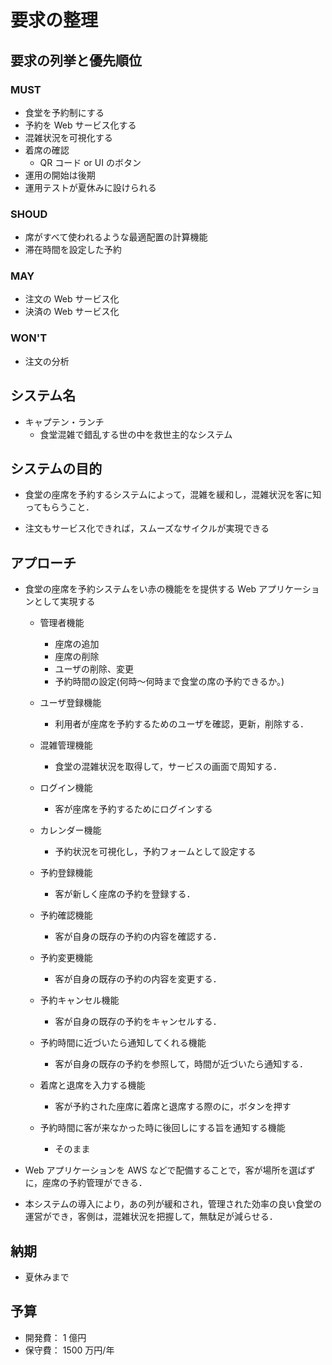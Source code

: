 # 要求の整理

## 要求の列挙と優先順位

### MUST

- 食堂を予約制にする
- 予約を Web サービス化する
- 混雑状況を可視化する
- 着席の確認
  - QR コード or UI のボタン
- 運用の開始は後期
- 運用テストが夏休みに設けられる

### SHOUD

- 席がすべて使われるような最適配置の計算機能
- 滞在時間を設定した予約

### MAY

- 注文の Web サービス化
- 決済の Web サービス化

### WON'T

- 注文の分析

## システム名

- キャプテン・ランチ
  - 食堂混雑で錯乱する世の中を救世主的なシステム

## システムの目的

- 食堂の座席を予約するシステムによって，混雑を緩和し，混雑状況を客に知ってもらうこと．

- 注文もサービス化できれば，スムーズなサイクルが実現できる

## アプローチ

- 食堂の座席を予約システムをい赤の機能をを提供する Web アプリケーションとして実現する

  - 管理者機能
    - 座席の追加
    - 座席の削除
    - ユーザの削除、変更
    - 予約時間の設定(何時～何時まで食堂の席の予約できるか。)

  - ユーザ登録機能

    - 利用者が座席を予約するためのユーザを確認，更新，削除する．

  - 混雑管理機能

    - 食堂の混雑状況を取得して，サービスの画面で周知する．

  - ログイン機能

    - 客が座席を予約するためにログインする

  - カレンダー機能

    - 予約状況を可視化し，予約フォームとして設定する

  - 予約登録機能

    - 客が新しく座席の予約を登録する．

  - 予約確認機能

    - 客が自身の既存の予約の内容を確認する．

  - 予約変更機能

    - 客が自身の既存の予約の内容を変更する．

  - 予約キャンセル機能

    - 客が自身の既存の予約をキャンセルする．

  - 予約時間に近づいたら通知してくれる機能

    - 客が自身の既存の予約を参照して，時間が近づいたら通知する．

  - 着席と退席を入力する機能

    - 客が予約された座席に着席と退席する際のに，ボタンを押す

  - 予約時間に客が来なかった時に後回しにする旨を通知する機能
    - そのまま

- Web アプリケーションを AWS などで配備することで，客が場所を選ばずに，座席の予約管理ができる．
- 本システムの導入により，あの列が緩和され，管理された効率の良い食堂の運営ができ，客側は，混雑状況を把握して，無駄足が減らせる．

## 納期

- 夏休みまで

## 予算

- 開発費： 1 億円
- 保守費： 1500 万円/年
